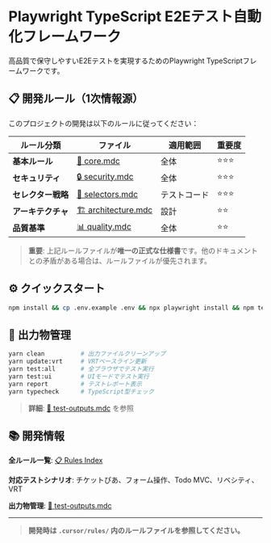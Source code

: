# Playwright TypeScript E2Eテスト自動化フレームワーク

高品質で保守しやすいE2Eテストを実現するためのPlaywright TypeScriptフレームワークです。

## 📋 開発ルール（1次情報源）

このプロジェクトの開発は以下のルールに従ってください：

| ルール分類         | ファイル                                             | 適用範囲     | 重要度 |
| ------------------ | ---------------------------------------------------- | ------------ | ------ |
| **基本ルール**     | [📘 core.mdc](.cursor/rules/core.mdc)                 | 全体         | ⭐️⭐️⭐️    |
| **セキュリティ**   | [🔒 security.mdc](.cursor/rules/security.mdc)         | 全体         | ⭐️⭐️⭐️    |
| **セレクター戦略** | [🎯 selectors.mdc](.cursor/rules/selectors.mdc)       | テストコード | ⭐️⭐️⭐️    |
| **アーキテクチャ** | [🏗️ architecture.mdc](.cursor/rules/architecture.mdc) | 設計         | ⭐️⭐️     |
| **品質基準**       | [📊 quality.mdc](.cursor/rules/quality.mdc)           | 全体         | ⭐️⭐️     |

> **重要**: 上記ルールファイルが**唯一の正式な仕様書**です。他のドキュメントとの矛盾がある場合は、ルールファイルが優先されます。

## ⚙️ クイックスタート

```bash
npm install && cp .env.example .env && npx playwright install && npm test
```

## 🧹 出力物管理

```bash
yarn clean          # 出力ファイルクリーンアップ
yarn update:vrt     # VRTベースライン更新
yarn test:all       # 全ブラウザでテスト実行
yarn test:ui        # UIモードでテスト実行
yarn report         # テストレポート表示
yarn typecheck      # TypeScript型チェック
```

> **詳細**: [📁 test-outputs.mdc](.cursor/rules/test-outputs.mdc) を参照

## 📚 開発情報

**全ルール一覧**: [📋 Rules Index](.cursor/rules/index.mdc)

**対応テストシナリオ**: チケットぴあ、フォーム操作、Todo MVC、リベシティ、VRT

**出力物管理**: [📁 test-outputs.mdc](.cursor/rules/test-outputs.mdc)

---

> **開発時は `.cursor/rules/` 内のルールファイルを参照してください。**
